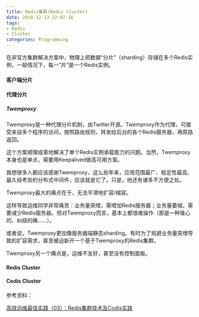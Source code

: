 ```yaml
---
title: Redis集群(Redis Cluster)
date: 2016-12-13 22:07:16
tags:
- Redis
- Cluster
categories: Programming
---
```


在非官方集群解决方案中，物理上把数据“分片”（sharding）存储在多个Redis实例，一般情况下，每一“片”是一个Redis实例。

<!-- more -->

#### 客户端分片

#### 代理分片

##### Twemproxy

Twemproxy是一种代理分片机制，由Twitter开源。Twemproxy作为代理，可接受来自多个程序的访问，按照路由规则，转发给后台的各个Redis服务器，再原路返回。

这个方案顺理成章地解决了单个Redis实例承载能力的问题。当然，Twemproxy本身也是单点，需要用Keepalived做高可用方案。

我想很多人都应该感谢Twemproxy，这么些年来，应用范围最广、稳定性最高、最久经考验的分布式中间件，应该就是它了。只是，他还有诸多不方便之处。

Twemproxy最大的痛点在于，无法平滑地扩容/缩容。

这样导致运维同学非常痛苦：业务量突增，需增加Redis服务器；业务量萎缩，需要减少Redis服务器。但对Twemproxy而言，基本上都很难操作（那是一种锥心的、纠结的痛……）。

或者说，Twemproxy更加像服务器端静态sharding。有时为了规避业务量突增导致的扩容需求，甚至被迫新开一个基于Twemproxy的Redis集群。

Twemproxy另一个痛点是，运维不友好，甚至没有控制面板。

#### Redis Cluster

#### Codis Cluster

参考资料：

[高效运维最佳实践（03）：Redis集群技术及Codis实践](http://www.infoq.com/cn/articles/effective-ops-part-03)
